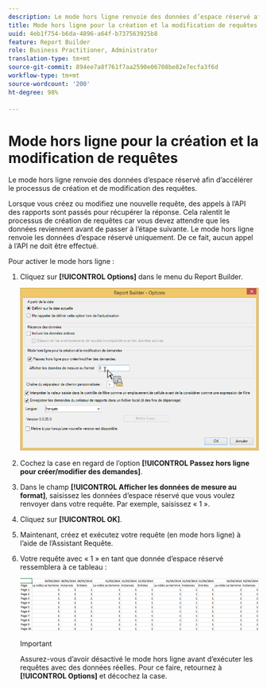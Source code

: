 ```yaml
---
description: Le mode hors ligne renvoie des données d’espace réservé afin d’accélérer le processus de création et de modification des requêtes.
title: Mode hors ligne pour la création et la modification de requêtes
uuid: 4eb1f754-b6da-4896-a64f-b737563925b8
feature: Report Builder
role: Business Practitioner, Administrator
translation-type: tm+mt
source-git-commit: 894ee7a8f761f7aa2590e06708be82e7ecfa3f6d
workflow-type: tm+mt
source-wordcount: '200'
ht-degree: 98%

---
```



# Mode hors ligne pour la création et la modification de requêtes

Le mode hors ligne renvoie des données d’espace réservé afin d’accélérer le processus de création et de modification des requêtes.

Lorsque vous créez ou modifiez une nouvelle requête, des appels à l’API des rapports sont passés pour récupérer la réponse. Cela ralentit le processus de création de requêtes car vous devez attendre que les données reviennent avant de passer à l’étape suivante. Le mode hors ligne renvoie les données d’espace réservé uniquement. De ce fait, aucun appel à l’API ne doit être effectué.

Pour activer le mode hors ligne :

1. Cliquez sur **[!UICONTROL Options]** dans le menu du Report Builder.

   ![](assets/offline_mode.png)

1. Cochez la case en regard de l’option **[!UICONTROL Passez hors ligne pour créer/modifier des demandes]**.
1. Dans le champ **[!UICONTROL Afficher les données de mesure au format]**, saisissez les données d’espace réservé que vous voulez renvoyer dans votre requête. Par exemple, saisissez « 1 ».
1. Cliquez sur **[!UICONTROL OK]**.
1. Maintenant, créez et exécutez votre requête (en mode hors ligne) à l’aide de l’Assistant Requête.
1. Votre requête avec « 1 » en tant que donnée d’espace réservé ressemblera à ce tableau :

   ![](assets/offline_mode_example.png)

   >[!IMPORTANT]
   >
   >Assurez-vous d’avoir désactivé le mode hors ligne avant d’exécuter les requêtes avec des données réelles. Pour ce faire, retournez à **[!UICONTROL Options]** et décochez la case.

